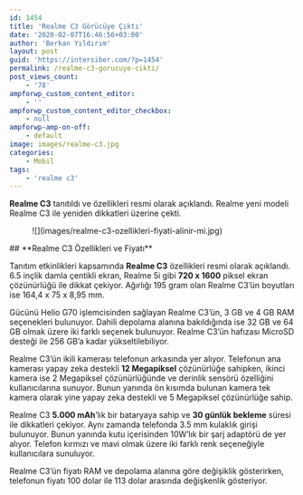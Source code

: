```yaml
---
id: 1454
title: 'Realme C3 Görücüye Çıktı'
date: '2020-02-07T16:46:56+03:00'
author: 'Berkan Yıldırım'
layout: post
guid: 'https://intersiber.com/?p=1454'
permalink: /realme-c3-gorucuye-cikti/
post_views_count:
    - '78'
ampforwp_custom_content_editor:
    - ''
ampforwp_custom_content_editor_checkbox:
    - null
ampforwp-amp-on-off:
    - default
image: images/realme-c3.jpg
categories:
    - Mobil
tags:
    - 'realme c3'
---
```


**Realme C3** tanıtıldı ve özellikleri resmi olarak açıklandı. Realme yeni modeli Realme C3 ile yeniden dikkatleri üzerine çekti.

<figure class="wp-block-image size-large">![](images/realme-c3-ozellikleri-fiyati-alinir-mi.jpg)</figure>## **Realme C3 Özellikleri ve Fiyatı**

Tanıtım etkinlikleri kapsamında **Realme C3** özellikleri resmi olarak açıklandı. 6.5 inçlik damla çentikli ekran, Realme 5i gibi **720 x 1600** piksel ekran çözünürlüğü ile dikkat çekiyor. Ağırlığı 195 gram olan Realme C3’ün boyutları ise 164,4 x 75 x 8,95 mm.

Gücünü Helio G70 işlemcisinden sağlayan Realme C3’ün, 3 GB ve 4 GB RAM seçenekleri bulunuyor. Dahili depolama alanına bakıldığında ise 32 GB ve 64 GB olmak üzere iki farklı seçenek bulunuyor. Realme C3’ün hafızası MicroSD desteği ile 256 GB’a kadar yükseltilebiliyor.

Realme C3’ün ikili kamerası telefonun arkasında yer alıyor. Telefonun ana kamerası yapay zeka destekli **12 Megapiksel** çözünürlüğe sahipken, ikinci kamera ise 2 Megapiksel çözünürlüğünde ve derinlik sensörü özelliğini kullanıcılarına sunuyor. Bunun yanında ön kısımda bulunan kamera tek kamera olarak yine yapay zeka destekli ve 5 Megapiksel çözünürlüğe sahip.

Realme C3 **5.000 mAh**’lık bir bataryaya sahip ve **30 günlük bekleme** süresi ile dikkatleri çekiyor. Aynı zamanda telefonda 3.5 mm kulaklık girişi bulunuyor. Bunun yanında kutu içerisinden 10W’lık bir şarj adaptörü de yer alıyor. Telefon kırmızı ve mavi olmak üzere iki farklı renk seçeneğiyle kullanıcılara sunuluyor.

Realme C3’ün fiyatı RAM ve depolama alanına göre değişiklik gösterirken, telefonun fiyatı 100 dolar ile 113 dolar arasında değişkenlik gösteriyor.